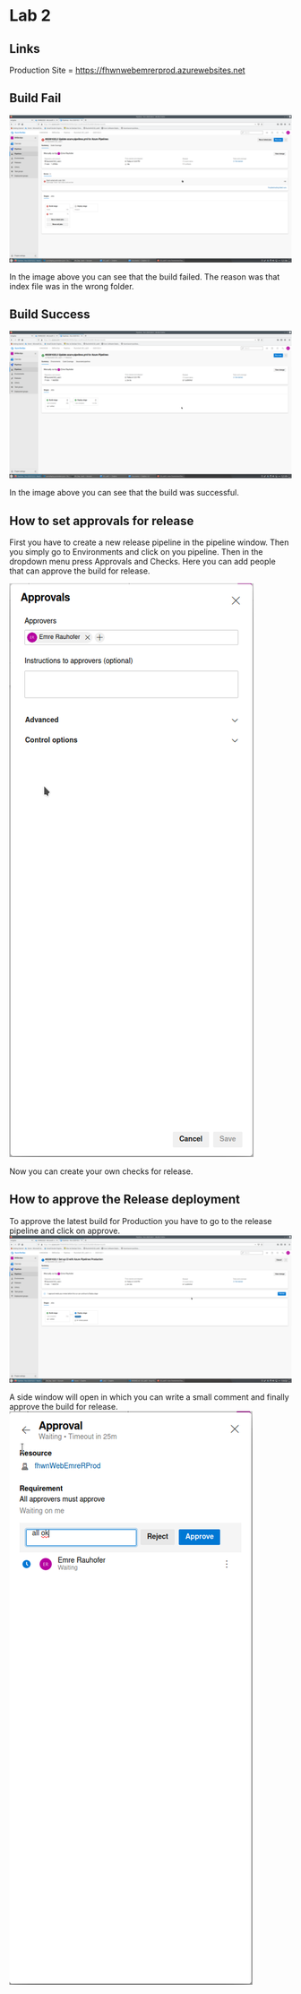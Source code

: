 # Lab 2

## Links
Production Site = https://fhwnwebemrerprod.azurewebsites.net


## Build Fail
![Build Fail](Build_Fail.png)

In the image above you can see that the build failed. The reason was that index file was in the wrong folder.

## Build Success

![Build Success](Build_Success.png)

In the image above you can see that the build was successful.

## How to set approvals for release

First you have to create a new release pipeline in the pipeline window.
Then you simply go to Environments and click on you pipeline.
Then in the dropdown menu press Approvals and Checks.
Here you can add people that can approve the build for release.

![Settup Check](set_approval.png)

Now you can create your own checks for release.

## How to approve the Release deployment

To approve the latest build for Production you have to go to the release pipeline and click on approve.
![Release Pipe](Release_pipe.png)

A side window will open in which you can write a small comment and finally approve the build for release.
![Approve](Approval.png)
